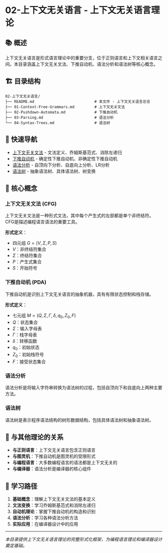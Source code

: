 # 02-上下文无关语言 - 上下文无关语言理论

## 📚 概述

上下文无关语言是形式语言理论中的重要分支，位于正则语言和上下文相关语言之间。本目录涵盖上下文无关文法、下推自动机、语法分析和语法树等核心概念。

## 🏗️ 目录结构

```text
02-上下文无关语言/
├── README.md                           # 本文件 - 上下文无关语言总览
├── 01-Context-Free-Grammars.md         # 上下文无关文法
├── 02-Pushdown-Automata.md             # 下推自动机
├── 03-Parsing.md                       # 语法分析
└── 04-Syntax-Trees.md                  # 语法树
```

## 🔗 快速导航

- [上下文无关文法](01-Context-Free-Grammars.md) - 文法定义、乔姆斯基范式、消除左递归
- [下推自动机](02-Pushdown-Automata.md) - 确定性下推自动机、非确定性下推自动机
- [语法分析](03-Parsing.md) - 自顶向下分析、自底向上分析、LR分析
- [语法树](04-Syntax-Trees.md) - 抽象语法树、具体语法树、树变换

## 🎯 核心概念

### 上下文无关文法 (CFG)

上下文无关文法是一种形式文法，其中每个产生式的左部都是单个非终结符。CFG是描述编程语言语法的重要工具。

**形式定义**：

- 四元组 $G = (V, \Sigma, P, S)$
- $V$：非终结符集合
- $\Sigma$：终结符集合
- $P$：产生式集合
- $S$：开始符号

### 下推自动机 (PDA)

下推自动机是识别上下文无关语言的抽象机器，具有有限状态控制和栈存储。

**形式定义**：

- 七元组 $M = (Q, \Sigma, \Gamma, \delta, q_0, Z_0, F)$
- $Q$：状态集合
- $\Sigma$：输入字母表
- $\Gamma$：栈字母表
- $\delta$：转移函数
- $q_0$：初始状态
- $Z_0$：初始栈符号
- $F$：接受状态集合

### 语法分析

语法分析是将输入字符串转换为语法树的过程，包括自顶向下和自底向上两种主要方法。

### 语法树

语法树是表示程序语法结构的树形数据结构，包括具体语法树和抽象语法树。

## 🔄 与其他理论的关系

- **与正则语言**：上下文无关语言包含正则语言
- **与图灵机**：下推自动机是图灵机的受限形式
- **与编程语言**：大多数编程语言的语法都是上下文无关的
- **与编译器**：语法分析是编译器的核心组件

## 📖 学习路径

1. **基础概念**：理解上下文无关文法的基本定义
2. **文法变换**：学习乔姆斯基范式和消除左递归
3. **自动机理论**：掌握下推自动机的构造和识别
4. **语法分析**：学习各种语法分析方法
5. **实际应用**：在编译器设计中的应用

---

*本目录提供上下文无关语言理论的完整形式化框架，为编程语言理论和编译器设计奠定基础。*
